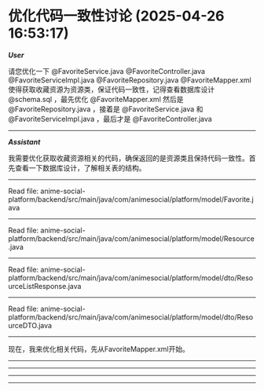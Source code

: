 <!-- Generated by SpecStory -->

# 优化代码一致性讨论 (2025-04-26 16:53:17)

_**User**_

请您优化一下 @FavoriteService.java  @FavoriteController.java   @FavoriteServiceImpl.java  @FavoriteRepository.java  @FavoriteMapper.xml 使得获取收藏资源为资源类，保证代码一致性，记得查看数据库设计 @schema.sql ，最先优化 @FavoriteMapper.xml 然后是 @FavoriteRepository.java ，接着是 @FavoriteService.java 和 @FavoriteServiceImpl.java ，最后才是 @FavoriteController.java 

---

_**Assistant**_

我需要优化获取收藏资源相关的代码，确保返回的是资源类且保持代码一致性。首先查看一下数据库设计，了解相关表的结构。

---

Read file: anime-social-platform/backend/src/main/java/com/animesocial/platform/model/Favorite.java

---

Read file: anime-social-platform/backend/src/main/java/com/animesocial/platform/model/Resource.java

---

Read file: anime-social-platform/backend/src/main/java/com/animesocial/platform/model/dto/ResourceListResponse.java

---

Read file: anime-social-platform/backend/src/main/java/com/animesocial/platform/model/dto/ResourceDTO.java

---

现在，我来优化相关代码，先从FavoriteMapper.xml开始。

---



---



---



---

